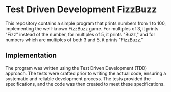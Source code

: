 # Test Driven Development FizzBuzz

This repository contains a simple program that prints numbers from 1 to 100, implementing the well-known FizzBuzz game. For multiples of 3, it prints "Fizz" instead of the number, for multiples of 5, it prints "Buzz," and for numbers which are multiples of both 3 and 5, it prints "FizzBuzz."

## Implementation

The program was written using the Test Driven Development (TDD) approach. The tests were crafted prior to writing the actual code, ensuring a systematic and reliable development process. The tests provided the specifications, and the code was then created to meet these specifications.